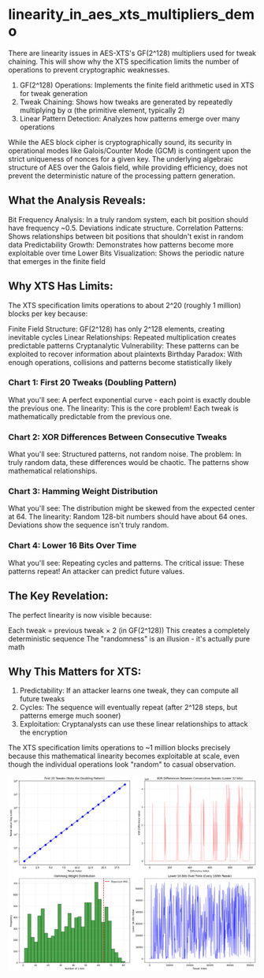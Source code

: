 # linearity_in_aes_xts_multipliers_demo

There are linearity issues in AES-XTS's GF(2^128) multipliers used for tweak chaining. This will show why the XTS specification limits the number of operations to prevent cryptographic weaknesses.

1. GF(2^128) Operations: Implements the finite field arithmetic used in XTS for tweak generation
2. Tweak Chaining: Shows how tweaks are generated by repeatedly multiplying by α (the primitive element, typically 2)
3. Linear Pattern Detection: Analyzes how patterns emerge over many operations

While the AES block cipher is cryptographically sound, its security in operational modes like Galois/Counter Mode (GCM) is contingent upon the strict uniqueness of nonces for a given key. The underlying algebraic structure of AES over the Galois field, while providing efficiency, does not prevent the deterministic nature of the processing pattern generation.

## What the Analysis Reveals:

Bit Frequency Analysis: In a truly random system, each bit position should have frequency ~0.5. Deviations indicate structure.
Correlation Patterns: Shows relationships between bit positions that shouldn't exist in random data
Predictability Growth: Demonstrates how patterns become more exploitable over time
Lower Bits Visualization: Shows the periodic nature that emerges in the finite field

## Why XTS Has Limits:
The XTS specification limits operations to about 2^20 (roughly 1 million) blocks per key because:

Finite Field Structure: GF(2^128) has only 2^128 elements, creating inevitable cycles
Linear Relationships: Repeated multiplication creates predictable patterns
Cryptanalytic Vulnerability: These patterns can be exploited to recover information about plaintexts
Birthday Paradox: With enough operations, collisions and patterns become statistically likely

### Chart 1: First 20 Tweaks (Doubling Pattern)
What you'll see: A perfect exponential curve - each point is exactly double the previous one.
The linearity: This is the core problem! Each tweak is mathematically predictable from the previous one.

### Chart 2: XOR Differences Between Consecutive Tweaks
What you'll see: Structured patterns, not random noise.
The problem: In truly random data, these differences would be chaotic. The patterns show mathematical relationships.

### Chart 3: Hamming Weight Distribution
What you'll see: The distribution might be skewed from the expected center at 64.
The linearity: Random 128-bit numbers should have about 64 ones. Deviations show the sequence isn't truly random.

### Chart 4: Lower 16 Bits Over Time
What you'll see: Repeating cycles and patterns.
The critical issue: These patterns repeat! An attacker can predict future values.

## The Key Revelation:
The perfect linearity is now visible because:

Each tweak = previous tweak × 2 (in GF(2^128))
This creates a completely deterministic sequence
The "randomness" is an illusion - it's actually pure math


## Why This Matters for XTS:

1. Predictability: If an attacker learns one tweak, they can compute all future tweaks
2. Cycles: The sequence will eventually repeat (after 2^128 steps, but patterns emerge much sooner)
3. Exploitation: Cryptanalysts can use these linear relationships to attack the encryption

The XTS specification limits operations to ~1 million blocks precisely because this mathematical linearity becomes exploitable at scale, even though the individual operations look "random" to casual observation.


![linearity_in_aes_xts_multipliers_demo](linearity_in_aes_xts_multipliers_demo.png)
